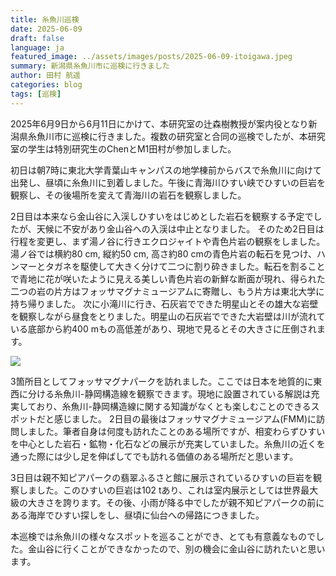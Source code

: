 ```yaml
---
title: 糸魚川巡検
date: 2025-06-09
draft: false
language: ja
featured_image: ../assets/images/posts/2025-06-09-itoigawa.jpeg
summary: 新潟県糸魚川市に巡検に行きました
author: 田村 航遥
categories: blog
tags: [巡検]
---
```


2025年6月9日から6月11日にかけて、本研究室の辻森樹教授が案内役となり新潟県糸魚川市に巡検に行きました。複数の研究室と合同の巡検でしたが、本研究室の学生は特別研究生のChenとM1田村が参加しました。

初日は朝7時に東北大学青葉山キャンパスの地学棟前からバスで糸魚川に向けて出発し、昼頃に糸魚川に到着しました。午後に青海川ひすい峡でひすいの巨岩を観察し、その後場所を変えて青海川の岩石を観察しました。

2日目は本来なら金山谷に入渓しひすいをはじめとした岩石を観察する予定でしたが、天候に不安があり金山谷への入渓は中止となりました。
そのため2日目は行程を変更し、まず湯ノ谷に行きエクロジャイトや青色片岩の観察をしました。湯ノ谷では横約80 cm, 縦約50 cm, 高さ約80 cmの青色片岩の転石を見つけ、ハンマーとタガネを駆使して大きく分けて二つに割り砕きました。転石を割ることで青地に花が咲いたように見える美しい青色片岩の新鮮な断面が現れ、得られた二つの岩の片方はフォッサマグナミュージアムに寄贈し、もう片方は東北大学に持ち帰りました。
次に小滝川に行き、石灰岩でできた明星山とその雄大な岩壁を観察しながら昼食をとりました。明星山の石灰岩でできた大岩壁は川が流れている底部から約400 mもの高低差があり、現地で見るとその大きさに圧倒されます。

![](/images/posts/2025-06-09-itoigawa/img.png)


3箇所目としてフォッサマグナパークを訪れました。ここでは日本を地質的に東西に分ける糸魚川-静岡構造線を観察できます。現地に設置されている解説は充実しており、糸魚川-静岡構造線に関する知識がなくとも楽しむことのできるスポットだと感じました。
2日目の最後はフォッサマグナミュージアム(FMM)に訪問しました。筆者自身は何度も訪れたことのある場所ですが、相変わらずひすいを中心とした岩石・鉱物・化石などの展示が充実していました。糸魚川の近くを通った際には少し足を伸ばしてでも訪れる価値のある場所だと思います。

3日目は親不知ピアパークの翡翠ふるさと館に展示されているひすいの巨岩を観察しました。このひすいの巨岩は102 tあり、これは室内展示としては世界最大級の大きさを誇ります。その後、小雨が降る中でしたが親不知ピアパークの前にある海岸でひすい探しをし、昼頃に仙台への帰路につきました。

本巡検では糸魚川の様々なスポットを巡ることができ、とても有意義なものでした。金山谷に行くことができなかったので、別の機会に金山谷に訪れたいと思います。